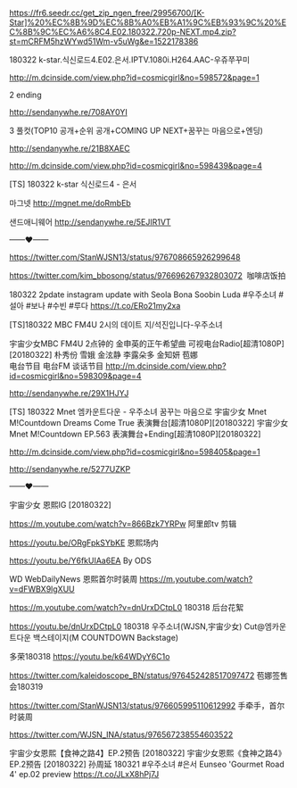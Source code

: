 
https://fr6.seedr.cc/get_zip_ngen_free/29956700/[K-Star]%20%EC%8B%9D%EC%8B%A0%EB%A1%9C%EB%93%9C%20%EC%8B%9C%EC%A6%8C4.E02.180322.720p-NEXT.mp4.zip?st=mCRFM5hzWYwd51Wm-v5uWg&e=1522178386

180322 k-star.식신로드4.E02.은서.IPTV.1080i.H264.AAC-우쥬쭈꾸미


http://m.dcinside.com/view.php?id=cosmicgirl&no=598572&page=1

2 ending

http://sendanywhe.re/708AY0YI

3 풀컷(TOP10 공개+순위 공개+COMING UP NEXT+꿈꾸는 마음으로+엔딩)

http://sendanywhe.re/21B8XAEC

http://m.dcinside.com/view.php?id=cosmicgirl&no=598439&page=4

[TS] 180322 k-star 식신로드4 - 은서

마그넷
http://mgnet.me/doRmbEb

샌드애니웨어
http://sendanywhe.re/5EJIR1VT

——♥——

https://twitter.com/StanWJSN13/status/976708665926299648

https://twitter.com/kim_bbosong/status/976696267932803072  咖啡店饭拍

180322 2pdate instagram update with Seola Bona Soobin Luda #우주소녀 #설아 #보나 #수빈 #루다 https://t.co/ERo21my2xa

[TS]180322 MBC FM4U 2시의 데이트 지/석진입니다-우주소녀

宇宙少女MBC FM4U 2点钟的 金申英的正午希望曲 可视电台Radio[超清1080P][20180322]
朴秀份  雪娥  金泫静  李露朵多  金知妍  苞娜  
电台节目  电台FM  谈话节目
http://m.dcinside.com/view.php?id=cosmicgirl&no=598309&page=4

http://sendanywhe.re/29X1HJYJ

[TS] 180322 Mnet 엠카운트다운 - 우주소녀 꿈꾸는 마음으로
宇宙少女 Mnet M!Countdown Dreams Come True 表演舞台[超清1080P][20180322]
宇宙少女 Mnet M!Countdown EP.563 表演舞台+Ending[超清1080P][20180322]

http://m.dcinside.com/view.php?id=cosmicgirl&no=598405&page=1

http://sendanywhe.re/5277UZKP


——♥——

宇宙少女 恩熙IG [20180322]

https://m.youtube.com/watch?v=866Bzk7YRPw  阿里郎tv 剪辑

https://youtu.be/ORgFpkSYbKE  恩熙场内

https://youtu.be/Y6fkUIAa6EA  By ODS

WD WebDailyNews 恩熙首尔时装周
https://m.youtube.com/watch?v=dFWBX9lgXUU

https://m.youtube.com/watch?v=dnUrxDCtpL0  180318 后台花絮

https://youtu.be/dnUrxDCtpL0
180318 우주소녀(WJSN,宇宙少女) Cut@엠카운트다운 백스테이지(M COUNTDOWN Backstage)

多荣180318
https://youtu.be/k64WDyY6C1o

https://twitter.com/kaleidoscope_BN/status/976452428517097472  苞娜签售会180319

https://twitter.com/StanWJSN13/status/976605995110612992  手牵手，首尔时装周

https://twitter.com/WJSN_INA/status/976567238554603522  

宇宙少女恩熙【食神之路4】EP.2预告 [20180322]
宇宙少女恩熙《食神之路4》EP.2预告 [20180322]
孙周延
180321 #우주소녀 #은서 Eunseo 'Gourmet Road 4' ep.02 preview https://t.co/JLxX8hPj7J






